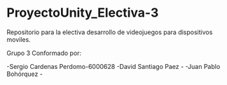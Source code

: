 # ProyectoUnity_Electiva-3
Repositorio para la electiva desarrollo de videojuegos para dispositivos moviles.

Grupo 3 Conformado por:

-Sergio Cardenas Perdomo-6000628
-David Santiago Paez -
-Juan Pablo Bohórquez -
